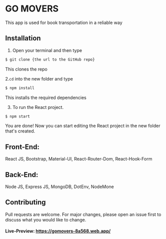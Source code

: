 # GO MOVERS
This app is used for book transportation in a reliable way 


## Installation
1. Open your terminal and then type
```bash
$ git clone {the url to the GitHub repo}
```
This clones the repo

2.`cd` into the new folder and type
```bash
$ npm install
```
This installs the required dependencies

3. To run the React project.
```bash
$ npm start
```
You are done! Now you can start editing the React project in the new folder that's created.

## Front-End:
React JS, Bootstrap, Material-UI, React-Router-Dom, React-Hook-Form

## Back-End:
Node JS, Express JS, MongoDB, DotEnv, NodeMone

## Contributing
Pull requests are welcome. For major changes, please open an issue first to discuss what you would like to change.

#### Live-Preview: https://gomovers-8a568.web.app/
